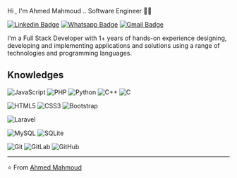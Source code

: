 
 Hi , I'm Ahmed Mahmoud .. Software Engineer 👨‍💻

[![Linkedin Badge](https://img.shields.io/badge/-LinkedIn-blue?style=flat-square&logo=Linkedin&logoColor=white&link=https://www.linkedin.com/in/ahmed-mahmoud-0425b5284/)](https://www.linkedin.com/in/ahmed-mahmoud-0425b5284/)
[![Whatsapp Badge](https://img.shields.io/badge/-Whatsapp-4CA143?style=flat-square&labelColor=4CA143&logo=whatsapp&logoColor=white&link=https://api.whatsapp.com/send?phone=01151829551)](https://api.whatsapp.com/send?phone=01151829551)
[![Gmail Badge](https://img.shields.io/badge/-Gmail-c14438?style=flat-square&logo=Gmail&logoColor=white&link=mailto:ahmaaadmahmoud2@gmail.com)](mailto:ahmaaadmahmoud2@gmail.com)



I'm a Full Stack Developer with 1+ years of hands-on experience designing, developing and implementing applications and solutions using a range of technologies and programming languages.

## Knowledges

![JavaScript](https://img.shields.io/badge/-JavaScript-black?style=flat-square&logo=javascript&)
![PHP](https://img.shields.io/badge/-PHP-black?style=flat-square&logo=PHP&)
![Python](https://img.shields.io/badge/-Python-black?style=flat-square&logo=Python&)
![C++](https://img.shields.io/badge/-C++-00599C?style=flat-square&logo=c++&l)
![C](https://img.shields.io/badge/-A8B9CC?style=flat-square&logo=c&logoColor=white&)

![HTML5](https://img.shields.io/badge/-HTML5-E34F26?style=flat-square&logo=html5&logoColor=white&link)
![CSS3](https://img.shields.io/badge/-CSS3-1572B6?style=flat-square&logo=css3&)
![Bootstrap](https://img.shields.io/badge/-Bootstrap-563D7C?style=flat-square&logo=bootstrap)



![Laravel](https://img.shields.io/badge/-LaravelL-black?style=flat-square&logo=Laravel)

![MySQL](https://img.shields.io/badge/-MySQL-black?style=flat-square&logo=mysql)
![SQLite](https://img.shields.io/badge/-SQLite-black?style=flat-square&logo=sqlite)

![Git](https://img.shields.io/badge/-Git-black?style=flat-square&logo=git&)
![GitLab](https://img.shields.io/badge/-GitLab-FCA121?style=flat-square&logo=gitlab)
![GitHub](https://img.shields.io/badge/-GitHub-181717?style=flat-square&logo=github)



---

⭐️ From [Ahmed Mahmoud](https://github.com/AhmaadMahmoud)
